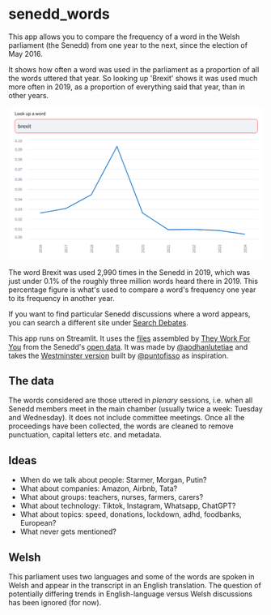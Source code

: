 # senedd_words

This app allows you to compare the frequency of a word in the Welsh parliament (the Senedd) from one year to the next, since the election of May 2016. 

It shows how often a word was used in the parliament as a proportion of all the words uttered that year. So looking up 'Brexit' shows it was used much more often in 2019, as a proportion of everything said that year, than in other years.

<img src="brexit_search.png" width="600">

The word Brexit was used 2,990 times in the Senedd in 2019, which was just under 0.1% of the roughly three million words heard there in 2019. This percentage figure is what's used to compare a word's frequency one year to its frequency in another year. 

If you want to find particular Senedd discussions where a word appears, you can search a different site under [Search Debates](https://www.theyworkforyou.com/senedd/).

This app runs on Streamlit. It uses the [files](https://www.theyworkforyou.com/pwdata/scrapedxml/senedd/en/) assembled by [They Work For You](https://www.theyworkforyou.com/) from the Senedd's [open data](https://senedd.wales/help/open-data/). It was made by [@aodhanlutetiae](https://x.com/aodhanlutetiae) and takes the [Westminster version](https://parli-n-grams.puntofisso.net/) built by [@puntofisso](https://puntofisso.net/) as inspiration. 

## The data

The words considered are those uttered in *plenary* sessions, i.e. when all Senedd members meet in the main chamber (usually twice a week: Tuesday and Wednesday). It does not include committee meetings. Once all the proceedings have been collected, the words are cleaned to remove punctuation, capital letters etc. and metadata.

## Ideas

- When do we talk about people: Starmer, Morgan, Putin?
- What about companies: Amazon, Airbnb, Tata?
- What about groups: teachers, nurses, farmers, carers?
- What about technology: Tiktok, Instagram, Whatsapp, ChatGPT? 
- What about topics: speed, donations, lockdown, adhd, foodbanks, European?
- What never gets mentioned?

## Welsh

This parliament uses two languages and some of the words are spoken in Welsh and appear in the transcript in an English translation. The question of potentially differing trends in English-language versus Welsh discussions has been ignored (for now).

